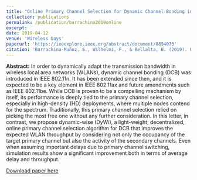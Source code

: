 ```yaml
---
title: "Online Primary Channel Selection for Dynamic Channel Bonding in High-Density WLANs"
collection: publications
permalink: /publication/barrachina2019online
excerpt: 
date: 2019-04-12
venue: 'Wireless Days'
paperurl: 'https://ieeexplore.ieee.org/abstract/document/8894073'
citation: 'Barrachina-Muñoz, S., Wilhelmi, F., & Bellalta, B. (2019). Online Primary Channel Selection for Dynamic Channel Bonding in High-Density WLANs. *IEEE Wireless Communications Letters, 9*(2), 258-262.'
---
```

**Abstract:** In order to dynamically adapt the transmission bandwidth in wireless local area networks (WLANs), dynamic channel bonding (DCB) was introduced in IEEE 802.11n. It has been extended since then, and it is expected to be a key element in IEEE 802.11ax and future amendments such as IEEE 802.11be. While DCB is proven to be a compelling mechanism by itself, its performance is deeply tied to the primary channel selection, especially in high-density (HD) deployments, where multiple nodes contend for the spectrum. Traditionally, this primary channel selection relied on picking the most free one without any further consideration. In this letter, in contrast, we propose dynamic-wise (DyWi), a light-weight, decentralized, online primary channel selection algorithm for DCB that improves the expected WLAN throughput by considering not only the occupancy of the target primary channel but also the activity of the secondary channels. Even when assuming important delays due to primary channel switching, simulation results show a significant improvement both in terms of average delay and throughput.

[Download paper here](https://arxiv.org/abs/1907.00671)